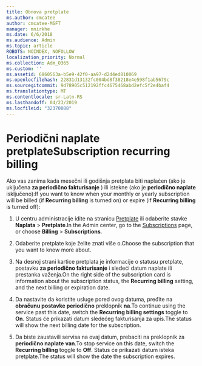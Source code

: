 ```yaml
---
title: Obnova pretplate
ms.author: cmcatee
author: cmcatee-MSFT
manager: mnirkhe
ms.date: 6/6/2018
ms.audience: Admin
ms.topic: article
ROBOTS: NOINDEX, NOFOLLOW
localization_priority: Normal
ms.collection: Adm_O365
ms.custom: ''
ms.assetid: 6860563a-b5e9-42f0-aa97-d2d4ed810069
ms.openlocfilehash: 22831d13132fc004bd8f38218e4e598f1ab5679c
ms.sourcegitcommit: 9d78905c512192ffc4675468abd2efc5f2e4baf4
ms.translationtype: MT
ms.contentlocale: sr-Latn-RS
ms.lasthandoff: 04/23/2019
ms.locfileid: "32370088"
---
```

# <a name="subscription-recurring-billing"></a><span data-ttu-id="755c1-102">Periodični naplate pretplate</span><span class="sxs-lookup"><span data-stu-id="755c1-102">Subscription recurring billing</span></span>

<span data-ttu-id="755c1-103">Ako vas zanima kada mesečni ili godišnja pretplata biti naplaćen (ako je uključena **za periodično fakturisanje** ) ili istekne (ako je **periodično naplate** isključeno):</span><span class="sxs-lookup"><span data-stu-id="755c1-103">If you want to know when your monthly or yearly subscription will be billed (if **Recurring billing** is turned on) or expire (if **Recurring billing** is turned off):</span></span> 
  
1. <span data-ttu-id="755c1-104">U centru administracije idite na stranicu [Pretplate](https://go.microsoft.com/fwlink/p/?linkid=842054) ili odaberite stavke **Naplata** \> **Pretplate**.</span><span class="sxs-lookup"><span data-stu-id="755c1-104">In the Admin center, go to the [Subscriptions](https://go.microsoft.com/fwlink/p/?linkid=842054) page, or choose **Billing** \> **Subscriptions**.</span></span>
    
2. <span data-ttu-id="755c1-105">Odaberite pretplate koje želite znati više o.</span><span class="sxs-lookup"><span data-stu-id="755c1-105">Choose the subscription that you want to know more about.</span></span>
    
3. <span data-ttu-id="755c1-106">Na desnoj strani kartice pretplata je informacije o statusu pretplate, postavku **za periodično fakturisanje** i sledeći datum naplate ili prestanka važenja.</span><span class="sxs-lookup"><span data-stu-id="755c1-106">On the right side of the subscription card is information about the subscription status, the **Recurring billing** setting, and the next billing or expiration date.</span></span> 
    
4. <span data-ttu-id="755c1-107">Da nastavite da koristite usluge pored ovog datuma, pređite na **obračunu postavke periodično** preklopnik **na**.</span><span class="sxs-lookup"><span data-stu-id="755c1-107">To continue using the service past this date, switch the **Recurring billing settings** toggle to **On**.</span></span> <span data-ttu-id="755c1-108">Status će prikazati datum sledećeg fakturisanja za upis.</span><span class="sxs-lookup"><span data-stu-id="755c1-108">The status will show the next billing date for the subscription.</span></span>
    
5. <span data-ttu-id="755c1-109">Da biste zaustavili servisa na ovaj datum, prebaciti na preklopnik za **periodično naplate** **van**.</span><span class="sxs-lookup"><span data-stu-id="755c1-109">To stop service on this date, switch the **Recurring billing** toggle to **Off**.</span></span> <span data-ttu-id="755c1-110">Status će prikazati datum isteka pretplate.</span><span class="sxs-lookup"><span data-stu-id="755c1-110">The status will show the date the subscription expires.</span></span>
    


